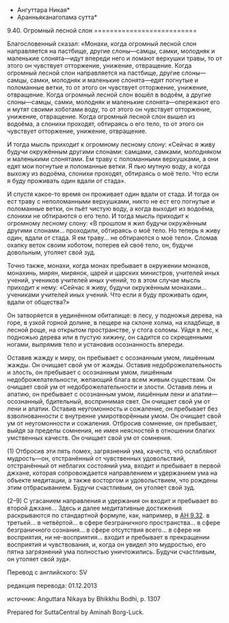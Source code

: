 * Ангуттара Никая*
* Аранньяканагопама сутта*

9\.40\. Огромный лесной слон
\=\=\=\=\=\=\=\=\=\=\=\=\=\=\=\=\=\=\=\=\=\=\=\=\=\=

Благословенный сказал: «Монахи, когда огромный лесной слон направляется на пастбище, другие слоны—самцы, самки, молодняк и маленькие слонята—идут впереди него и ломают верхушки травы, то от этого он чувствует отторжение, унижение, отвращение\. Когда огромный лесной слон направляется на пастбище, другие слоны—самцы, самки, молодняк и маленькие слонята—едят погнутые и поломанные ветки, то от этого он чувствует отторжение, унижение, отвращение\. Когда огромный лесной слон вошёл в водоём, а другие слоны—самцы, самки, молодняк и маленькие слонята—опережают его и мутят своими хоботами воду, то от этого он чувствует отторжение, унижение, отвращение\. Когда огромный лесной слон вышел из водоёма, а слонихи проходят, обтираясь о его тело, то от этого он чувствует отторжение, унижение, отвращение\.

И тогда мысль приходит к огромному лесному слону: «Сейчас я живу будучи окружённым другими слонами: самцами, самками, молодняком и маленькими слонятами\. Ем траву с поломанными верхушками, а они едят мои погнутые и поломанные ветки\. Я пью мутную воду, а когда выхожу из водоёма, слонихи проходят, обтираясь о моё тело\. Что если я буду проживать один вдали от стада»\.

И спустя какое\-то время он проживает один вдали от стада\. И тогда он ест траву с неполоманными верхушками, никто не ест его погнутые и поломанные ветки, он пьёт чистую воду, а когда выходит из водоёма, слонихи не обтираются о его тело\. И тогда мысль приходит к огромному лесному слону: «В прошлом я жил будучи окружённым другими слонами… проходили, обтираясь о моё тело\. Но теперь я живу один, вдали от стада\. Я ем траву… не обтираются о моё тело»\. Сломав охапку веток своим хоботом, потерев ей своё тело, он, будучи довольным, утоляет свой зуд\.

Точно также, монахи, когда монах пребывает в окружении монахов, монахинь, мирян, мирянок, царей и царских министров, учителей иных учений, учеников учителей иных учений, то в этом случае мысль приходит к нему: «Сейчас я живу, будучи окружённым монахами… учениками учителей иных учений\. Что если я буду проживать один, вдали от общества?»

Он затворяется в уединённом обиталище: в лесу, у подножья дерева, на горе, в узкой горной долине, в пещере на склоне холма, на кладбище, в лесной роще, на открытом пространстве, у стога соломы\. Уйдя в лес, к подножью дерева или в пустую хижину, он садится со скрещенными ногами, выпрямив тело и установив осознанность впереди\.

Оставив жажду к миру, он пребывает с осознанным умом, лишённым жажды\. Он очищает свой ум от жажды\. Оставив недоброжелательность и злость, он пребывает с осознанным умом, лишённым недоброжелательности, желающий блага всем живым существам\. Он очищает свой ум от недоброжелательности и злости\. Оставив лень и апатию, он пребывает с осознанным умом, лишённым лени и апатии—осознанный, бдительный, воспринимая свет\. Он очищает свой ум от лени и апатии\. Оставив неугомонность и сожаление, он пребывает без взволнованности с внутренне умиротворённым умом\. Он очищает свой ум от неугомонности и сожаления\. Отбросив сомнение, он пребывает, выйдя за пределы сомнения, не имея неясностей в отношении благих умственных качеств\. Он очищает свой ум от сомнения\.

\(1\) Отбросив эти пять помех, загрязнений ума, качеств, что ослабляют мудрость—он, отстранённый от чувственных удовольствий, отстранённый от неблагих состояний ума, входит и пребывает в первой джхане, которая сопровождается направлением и удержанием ума на объекте медитации, а также восторгом и удовольствием, что рождены этим отбрасыванием\. Будучи счастливым, он утоляет свой зуд\.

\(2–9\) С угасанием направления и удержания он входит и пребывает во второй джхане… Здесь и далее медитативные достижения раскрываются по стандартной формуле, как, например, в [АН 9\.32](/an9\.32/ru/sv)\. в третьей… в четвёртой… в сфере безграничного пространства… в сфере безграничного сознания… в сфере отсутствия всего… в сфере ни восприятия, ни не\-восприятия… входит и пребывает в прекращении восприятия и чувствования, и, когда он увидел это мудростью, его пятна загрязнений ума полностью уничтожились\. Будучи счастливым, он утоляет свой зуд»\.

Перевод с английского: SV

редакция перевода: 01\.12\.2013

источник: Anguttara Nikaya by Bhikkhu Bodhi, p\. 1307

Prepared for SuttaCentral by Aminah Borg\-Luck\.